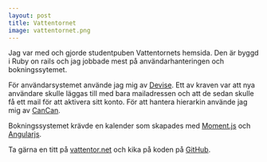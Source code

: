 ```yaml
---
layout: post
title: Vattentornet
image: vattentornet.png
---
```


Jag var med och gjorde studentpuben Vattentornets hemsida.
Den är byggd i Ruby on rails och jag jobbade mest på användarhanteringen och bokningssytemet.

För användarsystemet använde jag mig av [Devise](https://github.com/plataformatec/devise).
Ett av kraven var att nya användare skulle läggas till med bara mailadressen och att de sedan skulle få ett mail för att aktivera sitt konto.
För att hantera hierarkin använde jag mig av [CanCan](https://github.com/ryanb/cancan).

Bokningssystemet krävde en kalender som skapades med [Moment.js](http://momentjs.com/) och [Angularjs](https://angularjs.org).

Ta gärna en titt på [vattentor.net](http://vattentor.net/) och kika på koden på [GitHub](https://github.com/klaseskilson/vattentornet).
